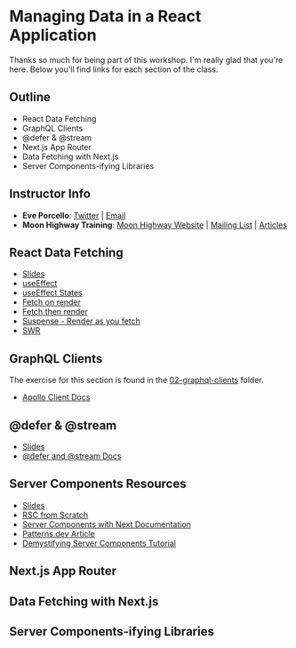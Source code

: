 # Managing Data in a React Application

Thanks so much for being part of this workshop. I'm really glad that you're here. Below you'll find links for each section of the class. 

## Outline

- React Data Fetching
- GraphQL Clients
- @defer & @stream
- Next.js App Router
- Data Fetching with Next.js
- Server Components-ifying Libraries

## Instructor Info

- **Eve Porcello**: [Twitter](https://twitter.com/eveporcello) | [Email](mailto:eve@moonhighway.com)
- **Moon Highway Training**: [Moon Highway Website](https://www.moonhighway.com) | [Mailing List](http://bit.ly/moonhighway) | [Articles](https://www.moonhighway.com/articles)

## React Data Fetching

- [Slides](https://slides.com/moonhighway/react-data/)
- [useEffect](https://codesandbox.io/s/use-effect-demo-3z93wk?file=/src/App.js)
- [useEffect States](https://codesandbox.io/s/data-states-9hwg4?file=/src/App.js)
- [Fetch on render](https://codesandbox.io/s/fetch-on-render-46pk6w?file=/src/App.js)
- [Fetch then render](https://codesandbox.io/s/fetch-then-render-s74kmn?file=/src/App.js)
- [Suspense - Render as you fetch](https://codesandbox.io/s/suspense-httkvr?file=/src/App.js)
- [SWR]()

## GraphQL Clients

The exercise for this section is found in the [02-graphql-clients](https://github.com/MoonHighway/react-data/tree/main/02-graphql-clients) folder.

- [Apollo Client Docs](https://www.apollographql.com/docs/react)

## @defer & @stream

- [Slides](https://slides.com/moonhighway/defer-stream/)
- [@defer and @stream Docs](https://www.apollographql.com/docs/react/data/defer/)

## Server Components Resources

- [Slides](https://slides.com/moonhighway/rsc/)
- [RSC from Scratch](https://github.com/reactwg/server-components/discussions/5)
- [Server Components with Next Documentation](https://nextjs.org/docs/getting-started/react-essentials)
- [Patterns.dev Article](https://www.patterns.dev/posts/react-server-components)
- [Demystifying Server Components Tutorial](https://demystifying-rsc.vercel.app/)

## Next.js App Router

## Data Fetching with Next.js

## Server Components-ifying Libraries
